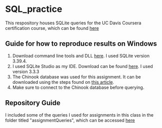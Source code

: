 # SQL_practice
This respository houses SQLite queries for the UC Davis Coursera certification course, which can be found [here](https://www.coursera.org/learn/sql-for-data-science/home/welcome)

## Guide for how to reproduce results on Windows
1. Download command line tools and DLL [here](https://www.sqlite.org/download.html). I used SQLite version 3.39.4.
2. I used SQLite Studio as my IDE. Download can be found [here](https://sqlitestudio.pl/). I used version 3.3.3
3. The Chinook database was used for this assignment. It can be downloaded using the steps found on [this article](https://database.guide/2-sample-databases-sqlite/).
4. Make sure to connect to the Chinook database before querying.

## Repository Guide
I included some of the queries I used for assignments in this class in the folder titled "assignmentQueries", which can be accessed [here](https://github.com/samoliver3/SQL_practice/tree/main/assignmentQueries)
